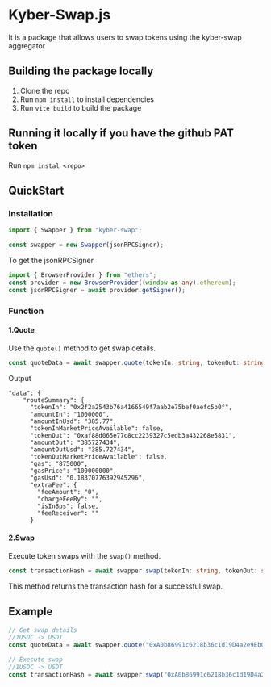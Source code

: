 # Kyber-Swap.js

It is a package that allows users to swap tokens using the kyber-swap aggregator 

## Building the package locally
1. Clone the repo
2. Run `npm install` to install dependencies
3. Run `vite build` to build the package

## Running it locally if you have the github PAT token

Run `npm instal <repo>`



## **QuickStart**

### Installation
```typescript
import { Swapper } from "kyber-swap";

const swapper = new Swapper(jsonRPCSigner);

```
To get the jsonRPCSigner
```typescript
import { BrowserProvider } from "ethers";
const provider = new BrowserProvider((window as any).ethereum);
const jsonRPCSigner = await provider.getSigner();
```

### Function
#### 1.Quote
Use the `quote()` method to get swap details.
```typescript
const quoteData = await swapper.quote(tokenIn: string, tokenOut: string, amount: string);
```
Output
```
"data": {
    "routeSummary": {
      "tokenIn": "0x2f2a2543b76a4166549f7aab2e75bef0aefc5b0f",
      "amountIn": "1000000",
      "amountInUsd": "385.77",
      "tokenInMarketPriceAvailable": false,
      "tokenOut": "0xaf88d065e77c8cc2239327c5edb3a432268e5831",
      "amountOut": "385727434",
      "amountOutUsd": "385.727434",
      "tokenOutMarketPriceAvailable": false,
      "gas": "875000",
      "gasPrice": "100000000",
      "gasUsd": "0.18370776392945296",
      "extraFee": {
        "feeAmount": "0",
        "chargeFeeBy": "",
        "isInBps": false,
        "feeReceiver": ""
      }
```

#### 2.Swap
Execute token swaps with the `swap()` method.
```typescript
const transactionHash = await swapper.swap(tokenIn: string, tokenOut: string, amount: string);
```
This method returns the transaction hash for a successful swap.

## Example

```typescript
// Get swap details
//1USDC -> USDT
const quoteData = await swapper.quote("0xA0b86991c6218b36c1d19D4a2e9Eb0cE3606eB48","0xdAC17F958D2ee523a2206206994597C13D831ec7","1000000"); 

// Execute swap
//1USDC -> USDT
const transactionHash = await swapper.swap("0xA0b86991c6218b36c1d19D4a2e9Eb0cE3606eB48","0xdAC17F958D2ee523a2206206994597C13D831ec7","1000000");
```
